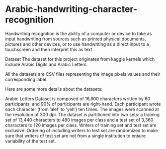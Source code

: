 # Arabic-handwriting-character-recognition
Handwriting recognition is the ability of a computer or device to take as input handwriting from sources such as printed physical documents, pictures and other devices, or to use handwriting as a direct input to a touchscreen and then interpret this as text


Dataset
The dataset for this project originates from kaggle kernels which include Arabic Digits and Arabic Letters.

All the datasets are CSV files representing the image pixels values and their corresponding label.

Here are some more details about the datasets:


Arabic Letters Dataset is composed of 16,800 characters written by 60 participants, and 90% of participants are right-hand. Each participant wrote each character (from ’alef’ to ’yeh’) ten times. The images were scanned at the resolution of 300 dpi. The dataset is partitioned into two sets: a training set of 13,440 characters to 480 images per class and a test set of 3,360 characters to 120 images per class. Writers of training set and test set are exclusive. Ordering of including writers to test set are randomized to make sure that writers of test set are not from a single institution to ensure variability of the test set.
